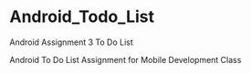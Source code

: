 # Android_Todo_List
Android Assignment 3 To Do List 


Android To Do List Assignment for Mobile Development Class
